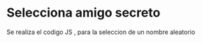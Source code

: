<h1>Selecciona amigo secreto</h1>
  <p>Se realiza el codigo JS , para la seleccion de un nombre aleatorio
  </p>
